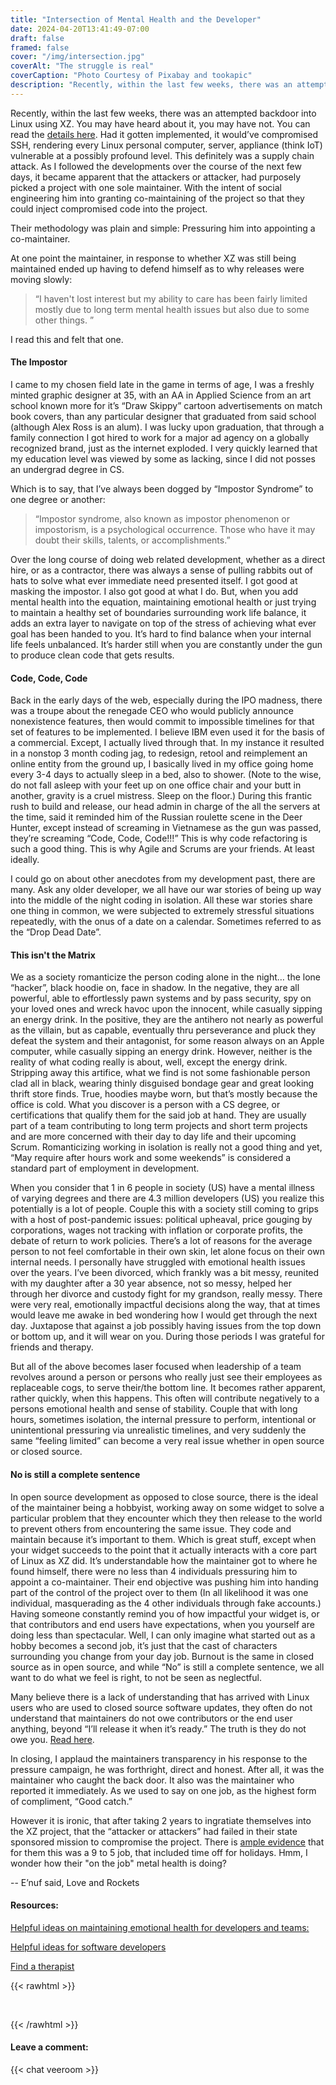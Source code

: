 ```yaml
---
title: "Intersection of Mental Health and the Developer"
date: 2024-04-20T13:41:49-07:00
draft: false
framed: false
cover: "/img/intersection.jpg"
coverAlt: "The struggle is real"
coverCaption: "Photo Courtesy of Pixabay and tookapic"
description: "Recently, within the last few weeks, there was an attempted backdoor into Linux using XZ. You may have heard about it, you may have not. You can ..."
---
```


Recently, within the last few weeks, there was an attempted backdoor into Linux using XZ. You may have heard about it, you may have not. You can read the [details here](https://arstechnica.com/security/2024/04/what-we-know-about-the-xz-utils-backdoor-that-almost-infected-the-world/). Had it gotten implemented, it would’ve compromised SSH, rendering every Linux personal computer, server, appliance (think IoT) vulnerable at a possibly profound level. This definitely was a supply chain attack. As I followed the developments over the course of the next few days, it became apparent that the attackers or attacker, had purposely picked a project with one sole maintainer. With the intent of social engineering him into granting co-maintaining of the project so that they could inject compromised code into the project.

Their methodology was plain and simple: Pressuring him into appointing a co-maintainer.

At one point the maintainer, in response to whether XZ was still being maintained ended up having to defend himself as to why releases were moving slowly:
>
>“I haven't lost interest but my ability to care has been fairly limited mostly due to long term mental health issues but also due to some other things. ”
>

I read this and felt that one. 

#### The Impostor

I came to my chosen field late in the game in terms of age, I was a freshly minted graphic designer at 35, with an AA in Applied Science from an art school known more for it’s “Draw Skippy” cartoon advertisements on match book covers, than any particular designer that graduated from said school (although Alex Ross is an alum). I was lucky upon graduation, that through a family connection I got hired to work for a major ad agency on a globally recognized brand, just as the internet exploded. I very quickly learned that my education level was viewed by some as lacking, since I did not posses an undergrad degree in CS. 

Which is to say, that I’ve always been dogged by “Impostor Syndrome” to one degree or another:

>
>“Impostor syndrome, also known as impostor phenomenon or impostorism, is a psychological occurrence. Those who have it may doubt their skills, talents, or accomplishments.”
>

Over the long course of doing web related development, whether as a direct hire, or as a contractor, there was always a sense of pulling rabbits out of hats to solve what ever immediate need presented itself. I got good at masking the impostor. I also got good at what I do. But, when you add mental health into the equation, maintaining emotional health or just trying to maintain a healthy set of boundaries surrounding work life balance, it adds an extra layer to navigate on top of the stress of achieving what ever goal has been handed to you. It’s hard to find balance when your internal life feels unbalanced. It’s harder still when you are constantly under the gun to produce clean code that gets results. 

#### Code, Code, Code

Back in the early days of the web, especially during the IPO madness, there was a troupe about the renegade CEO who would publicly announce nonexistence features, then would commit to impossible timelines for that set of features to be implemented. I believe IBM even used it for the basis of a commercial. Except, I actually lived through that. In my instance it resulted in a nonstop 3 month coding jag, to redesign, retool and reimplement an online entity from the ground up, I basically lived in my office going home every 3-4 days to actually sleep in a bed, also to shower. (Note to the wise, do not fall asleep with your feet up on one office chair and your butt in another, gravity is a cruel mistress. Sleep on the floor.) During this frantic rush to build and release, our head admin in charge of the all the servers at the time, said it reminded him of the Russian roulette scene in the Deer Hunter, except instead of screaming in Vietnamese as the gun was passed, they’re screaming “Code, Code, Code!!!” This is why code refactoring is such a good thing. This is why Agile and Scrums are your friends. At least ideally.

I could go on about other anecdotes from my development past, there are many. Ask any older developer, we all have our war stories of being up way into the middle of the night coding in isolation. All these war stories share one thing in common, we were subjected to extremely stressful situations repeatedly, with the onus of a date on a calendar. Sometimes referred to as the “Drop Dead Date”.  

#### This isn't the Matrix

We as a society romanticize the person coding alone in the night… the lone “hacker”, black hoodie on, face in shadow. In the negative, they are all powerful, able to effortlessly pawn systems and by pass security, spy on your loved ones and wreck havoc upon the innocent, while casually sipping an energy drink. In the positive, they are the antihero not nearly as powerful as the villain, but as capable, eventually thru perseverance and pluck they defeat the system and their antagonist, for some reason always on an Apple computer, while casually sipping an energy drink. However, neither is the reality of what coding really is about, well, except the energy drink. Stripping away this artifice, what we find is not some fashionable person clad all in black, wearing thinly disguised bondage gear and great looking thrift store finds. True, hoodies maybe worn, but that’s mostly because the office is cold. What you discover is a person with a CS degree, or certifications that qualify them for the said job at hand. They are usually part of a team contributing to long term projects and short term projects and are more concerned with their day to day life and their upcoming Scrum. Romanticizing working in isolation is really not a good thing and yet, “May require after hours work and some weekends” is considered a standard part of employment in development. 

When you consider that 1 in 6 people in society (US) have a mental illness of varying degrees and there are 4.3 million developers (US) you realize this potentially is a lot of people. Couple this with a society still coming to grips with a host of post-pandemic issues: political upheaval, price gouging by corporations, wages not tracking with inflation or corporate profits, the debate of return to work policies. There’s a lot of reasons for the average person to not feel comfortable in their own skin, let alone focus on their own internal needs. I personally have struggled with emotional health issues over the years. I’ve been divorced, which frankly was a bit messy, reunited with my daughter after a 30 year absence, not so messy, helped her through her divorce and custody fight for my grandson, really messy. There were very real, emotionally impactful decisions along the way, that at times would leave me awake in bed wondering how I would get through the next day. Juxtapose that against a job possibly having issues from the top down or bottom up, and it will wear on you. During those periods I was grateful for friends and therapy. 

But all of the above becomes laser focused when leadership of a team revolves around a person or persons who really just see their employees as replaceable cogs, to serve their/the bottom line. It becomes rather apparent, rather quickly, when this happens. This often will contribute negatively to a persons emotional health and sense of stability. Couple that with long hours, sometimes isolation, the internal pressure to perform, intentional or unintentional pressuring via unrealistic timelines, and very suddenly the same “feeling limited” can become a very real issue whether in open source or closed source.  

#### No is still a complete sentence

In open source development as opposed to close source, there is the ideal of the maintainer being a hobbyist, working away on some widget to solve a particular problem that they encounter which they then release to the world to prevent others from encountering the same issue. They code and maintain because it’s important to them. Which is great stuff, except when your widget succeeds to the point that it actually interacts with a core part of Linux as XZ did. It’s understandable how the maintainer got to where he found himself, there were no less than 4 individuals pressuring him to appoint a co-maintainer. Their end objective was pushing him into handing part of the control of the project over to them (In all likelihood it was one individual, masquerading as the 4 other individuals through fake accounts.) Having someone constantly remind you of how impactful your widget is, or that contributors and end users have expectations, when you yourself are doing less than spectacular. Well, I can only imagine what started out as a hobby becomes a second job, it’s just that the cast of characters surrounding you change from your day job. Burnout is the same in closed source as in open source, and while “No” is still a complete sentence, we all want to do what we feel is right, to not be seen as neglectful.

Many believe there is a lack of understanding that has arrived with Linux users who are used to closed source software updates, they often do not understand that maintainers do not owe contributors or the end user anything, beyond “I’ll release it when it’s ready.” The truth is they do not owe you. [Read here](https://mikemcquaid.com/open-source-maintainers-owe-you-nothing/). 

In closing, I applaud the maintainers transparency in his response to the pressure campaign, he was forthright, direct and honest. After all, it was the maintainer who caught the back door. It also was the maintainer who reported it immediately. As we used to say on one job, as the highest form of compliment, “Good catch.”

However it is ironic, that after taking 2 years to ingratiate themselves into the XZ project, that the “attacker or attackers” had failed in their state sponsored mission to compromise the project. There is [ample evidence](https://rheaeve.substack.com/p/xz-backdoor-times-damned-times-and) that for them this was a 9 to 5 job, that included time off for holidays. Hmm, I wonder how their "on the job" metal health is doing?

-- E’nuf said, Love and Rockets 

#### Resources:

[Helpful ideas on maintaining emotional health for developers and teams:](https://www.thecodingdiva.com/blog/coding-and-fitness/navigating-coding-mental-health)

[Helpful ideas for software developers](https://www.softwire.com/insights/how-to-take-care-of-your-mental-health-as-a-software-engineer/)

[Find a therapist](https://www.psychologytoday.com/us/therapists)


{{< rawhtml >}}
<p>&nbsp;</p>
{{< /rawhtml >}}

#### Leave a comment:  

{{< chat veeroom >}}



